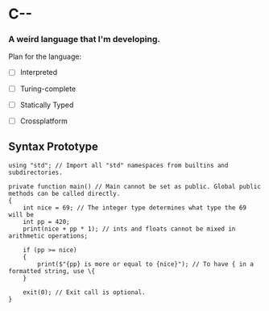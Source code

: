 ﻿# C--
### A weird language that I'm developing.

Plan for the language:
- [ ] Interpreted
- [ ] Turing-complete
- [ ] Statically Typed
- [ ] Crossplatform


## Syntax Prototype
```
using "std"; // Import all "std" namespaces from builtins and subdirectories.

private function main() // Main cannot be set as public. Global public methods can be called directly.
{
	int nice = 69; // The integer type determines what type the 69 will be
	int pp = 420;
	print(nice + pp * 1); // ints and floats cannot be mixed in arithmetic operations;

	if (pp >= nice)
	{
		print($"{pp} is more or equal to {nice}"); // To have { in a formatted string, use \{
	}

	exit(0); // Exit call is optional.
}
```
